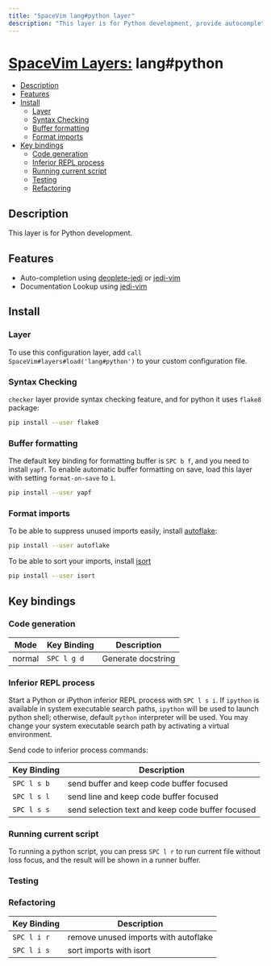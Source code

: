 ```yaml
---
title: "SpaceVim lang#python layer"
description: "This layer is for Python development, provide autocompletion, syntax checking, code format for python file."
---
```


# [SpaceVim Layers:](https://spacevim.org/layers) lang#python

<!-- vim-markdown-toc GFM -->

- [Description](#description)
- [Features](#features)
- [Install](#install)
  - [Layer](#layer)
  - [Syntax Checking](#syntax-checking)
  - [Buffer formatting](#buffer-formatting)
  - [Format imports](#format-imports)
- [Key bindings](#key-bindings)
  - [Code generation](#code-generation)
  - [Inferior REPL process](#inferior-repl-process)
  - [Running current script](#running-current-script)
  - [Testing](#testing)
  - [Refactoring](#refactoring)

<!-- vim-markdown-toc -->

## Description

This layer is for Python development.

## Features

- Auto-completion using [deoplete-jedi](https://github.com/zchee/deoplete-jedi) or [jedi-vim](https://github.com/davidhalter/jedi-vim)
- Documentation Lookup using [jedi-vim](https://github.com/davidhalter/jedi-vim)

## Install

### Layer

To use this configuration layer, add `call SpaceVim#layers#load('lang#python')` to your custom configuration file.

### Syntax Checking

`checker` layer provide syntax checking feature, and for python it uses `flake8` package:

```sh
pip install --user flake8
```

### Buffer formatting

The default key binding for formatting buffer is `SPC b f`, and you need to install `yapf`. To enable automatic buffer formatting on save, load this layer with setting `format-on-save` to `1`.

```sh
pip install --user yapf
```

### Format imports

To be able to suppress unused imports easily, install [autoflake](https://github.com/myint/autoflake):

```sh
pip install --user autoflake
```

To be able to sort your imports, install [isort](https://github.com/timothycrosley/isort)

```sh
pip install --user isort
```

## Key bindings

### Code generation

| Mode   | Key Binding | Description                           |
| ------ | ----------- | ------------------------------------- |
| normal | `SPC l g d` | Generate docstring                    |

### Inferior REPL process

Start a Python or iPython inferior REPL process with `SPC l s i`. If `ipython` is available in system executable search paths, `ipython` will be used to launch python shell; otherwise, default `python` interpreter will be used. You may change your system executable search path by activating a virtual environment.

Send code to inferior process commands:

| Key Binding | Description                                      |
| ----------- | ------------------------------------------------ |
| `SPC l s b` | send buffer and keep code buffer focused         |
| `SPC l s l` | send line and keep code buffer focused           |
| `SPC l s s` | send selection text and keep code buffer focused |

### Running current script

To running a python script, you can press `SPC l r` to run current file without loss focus, and the result will be shown in a runner buffer.

### Testing

### Refactoring

| Key Binding | Description                          |
| ----------- | ------------------------------------ |
| `SPC l i r` | remove unused imports with autoflake |
| `SPC l i s` | sort imports with isort              |
